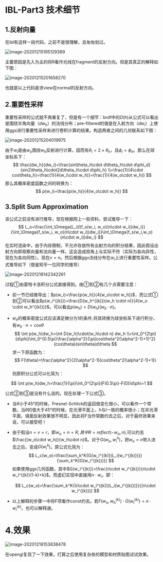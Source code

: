 # IBL-Part3 技术细节

## 1.反射向量

在ibl有这样一段代码，之前不是很理解，且匆匆划过。

![image-20201215195129369](C:\Users\scent\AppData\Roaming\Typora\typora-user-images\image-20201215195129369.png)

主要原因是先入为主的将R看作光线在fragment的反射方向。但是其真正的解释如下图：

![image-20201215201658270](C:\Users\scent\AppData\Roaming\Typora\typora-user-images\image-20201215201658270.png)

也就是以上代码是求view在normal的反射方向。

## 2.重要性采样

重要性采样的公式就不再重复了，但是有一个细节：brdf中的$D(h)$从公式可以看出是围绕半角向量（$dw_h$）的法线分布；pre-filtered的值是在入射方向（$dw_i$）上使用ggx进行重要性采样来进行卷积计算的结果。构造两者之间的几何联系如下图：

![image-20201215204019975](C:\Users\scent\AppData\Roaming\Typora\typora-user-images\image-20201215204019975.png)

由于$w_i$是由$w_o$围绕$w_h$反射进行计算，因而有$\theta_i=2\times\theta_h$，且$\phi_i=\phi_h$。那么在球坐标系下：
$$
\frac{dw_h}{dw_i}=\frac{sin\theta_h\cdot d\theta_h\cdot d\phi_d}{sin2\theta_h\cdot2d\theta_h\cdot d\phi_h}
\\=\frac{1}{4\cdot cos\theta_h}=\frac{1}{4(w_i\cdot w_h)}=\frac{1}{4(w_o\cdot w_h)}
$$
那么其概率密度函数之间的转换为：
$$
p(w_i)=\frac{p(w_h)}{4(w_o\cdot w_h)}
$$

## 3.Split Sum Approximation

该公式之前没有进行推导，现在根据网上一些资料，尝试推导一下：
$$
L_o=\frac{\int_\Omega{L_i(l)f_s(w_i, w_o)(n\cdot w_i))dw_i}}{\int_\Omega{f_s(w_i, w_o)(n\cdot w_i))dw_i}}\int_\Omega{f_s(w_i,w_o)(n\cdot w_i))dw_i}
$$
在实时渲染中，由于内存限制，不允许存放所有出射方向的积分结果，因此假设出射方向即观察向量和法向量一样。这会造成掠角上与实际不符（实际为各向异性，现在为各向同性）。现在$v=n$。然后根据ggx法线分布在$w_i$上进行重要性采样。公式推导如下（借鉴知乎一位同学的推导）

![image-20201216142342261](C:\Users\scent\AppData\Roaming\Typora\typora-user-images\image-20201216142342261.png)

过程①由蒙特卡洛积分公式直接得到。由①到②有几个点需要注意：



- 前一节已经推导出：$p(w_i)=\frac{p(w_h)}{4(w_o\cdot w_h)}$，而公式①到②可以看出$p(w_i^{(k)})=\frac{D(w_h^{(k)})(w_h \cdot n)}{4(w_o \cdot w_h^{(k)})}$。可以看出$p(w_h)=D(w_h)(w_h\cdot n)$。

- $w_h$的概率密度公式应该满足微分为1的条件,将其转换为球坐标系下进行积分，有$w_h\cdot n = cos\theta$
  $$
  \int p(w_h)dw_h=\int D(w_h)\cdot(w_h\cdot n) dw_h 
  \\=\int_0^{2\pi}{d\phi}\int_0^{0.5\pi}\frac{\alpha^2}{\pi(cos\theta^2(\alpha^2-1)+1)^2}(cos\theta)(sin\theta)d\theta
  $$
  求一下原函数为：
  $$
  F(\theta)=\frac{\alpha^2}{2(\alpha^2-1)(cos\theta^2(\alpha^2-1)+1)}
  $$
  则原积分公式可以化简为：


$$
  \int p(w_h)dw_h=\frac{1}{\pi}\int_0^{2\pi}(F(0.5\pi)-F(0))d\phi=1
$$

公式②到③是没有什么说的。现在处理一下公式③。

- 当$\theta$小于45°的时候，Fresnel-Schlick的返回值变化很小，可以看作一个常数。当$\theta$的值大于45°的时候，在光滑平面上，h与l一致的概率很小；在非光滑平面，镜面反射效果很不明显，因此将F当作常数约去之后，对于最终效果来说，可以接受吧！

- 由于假设$n=v=r$，即$w_o=n=R, 其中R=reflect(-w_o, n)$,可以约去$\frac{(w_o\cdot w_h)}{w_h\cdot n}$。对于$G(w_o, w_i^{h})$，把$w_o=n$带入进去之后，变成$G(w_i^{k})$。原公式化简为：
  $$
  L_c(w_o)=\frac{\sum_k^K{G(w_i^{(k)})L_i(w_i^{(k)})}}{\sum_k^K{G(w_i^{(k)})}}
  $$
  如果使用ggx几何函数，其中$G(w_i^{(k)})=\frac{n\cdot w_i^{(k)}}{n\cdot w_i^{(k)}(1-k)+k}$。而虚幻实现中直接用$n\cdot w_i$，即：

  
  $$
  L_c(w_o)=\frac{\sum_k^K{(n\cdot w_i^{(k)})L_i(w_i^{(k)})}}{(n\cdot w_i^{(k)})}
  $$

- 以上解释的步骤一中将F项看作const约去。若$F(w_o,w_h^{(k)})\cdot G(w_i^{(k)})=n\cdot w_i^{(k)}$。也可以解释通。

# 4.效果

![image-20201216153838478](C:\Users\scent\AppData\Roaming\Typora\typora-user-images\image-20201216153838478.png)

在opengl复现了一下效果，打算之后使用复杂些的模型和材质贴图试试效果。